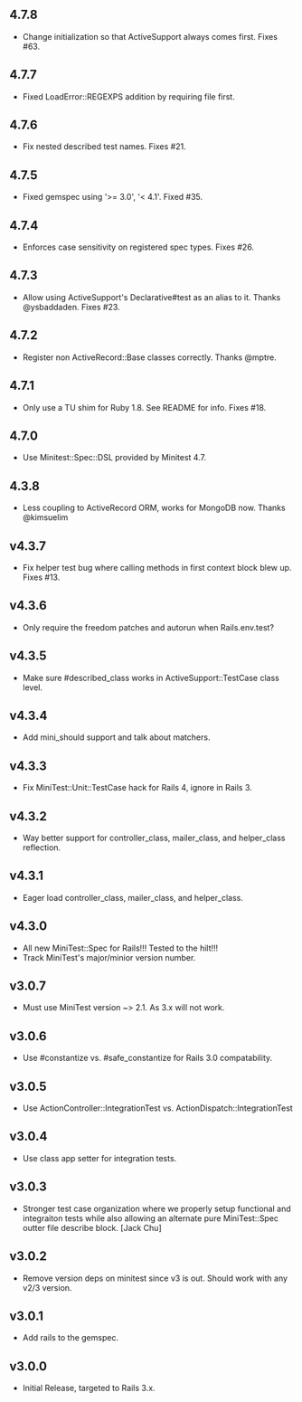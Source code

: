 ## 4.7.8

* Change initialization so that ActiveSupport always comes first. Fixes #63.

## 4.7.7

* Fixed LoadError::REGEXPS addition by requiring file first.


## 4.7.6

* Fix nested described test names. Fixes #21.


## 4.7.5

* Fixed gemspec using '>= 3.0', '< 4.1'. Fixed #35.


## 4.7.4

* Enforces case sensitivity on registered spec types. Fixes #26.


## 4.7.3

* Allow using ActiveSupport's Declarative#test as an alias to it. Thanks @ysbaddaden. Fixes #23.


## 4.7.2

* Register non ActiveRecord::Base classes correctly. Thanks @mptre.


## 4.7.1

* Only use a TU shim for Ruby 1.8. See README for info. Fixes #18.


## 4.7.0

* Use Minitest::Spec::DSL provided by Minitest 4.7.


## 4.3.8

* Less coupling to ActiveRecord ORM, works for MongoDB now. Thanks @kimsuelim


## v4.3.7

* Fix helper test bug where calling methods in first context block blew up. Fixes #13.


## v4.3.6

* Only require the freedom patches and autorun when Rails.env.test?


## v4.3.5

* Make sure #described_class works in ActiveSupport::TestCase class level.


## v4.3.4

* Add mini_should support and talk about matchers.


## v4.3.3

* Fix MiniTest::Unit::TestCase hack for Rails 4, ignore in Rails 3.


## v4.3.2

* Way better support for controller_class, mailer_class, and helper_class reflection.


## v4.3.1

* Eager load controller_class, mailer_class, and helper_class.


## v4.3.0

* All new MiniTest::Spec for Rails!!! Tested to the hilt!!!
* Track MiniTest's major/minior version number.


## v3.0.7

* Must use MiniTest version ~> 2.1. As 3.x will not work.


## v3.0.6

* Use #constantize vs. #safe_constantize for Rails 3.0 compatability.


## v3.0.5

* Use ActionController::IntegrationTest vs. ActionDispatch::IntegrationTest


## v3.0.4

* Use class app setter for integration tests.


## v3.0.3

* Stronger test case organization where we properly setup functional and integraiton tests
  while also allowing an alternate pure MiniTest::Spec outter file describe block. [Jack Chu]


## v3.0.2

* Remove version deps on minitest since v3 is out. Should work with any v2/3 version.


## v3.0.1

* Add rails to the gemspec.

## v3.0.0

* Initial Release, targeted to Rails 3.x.
